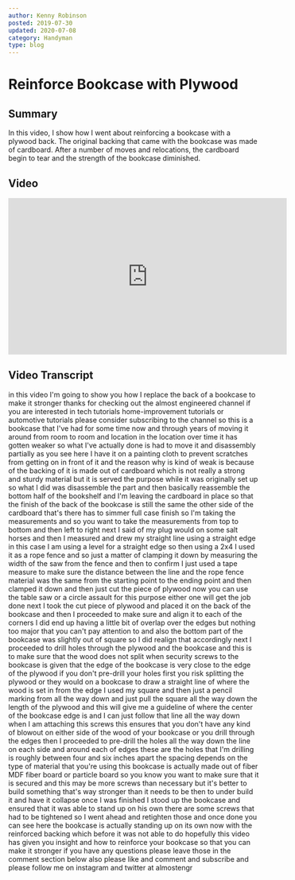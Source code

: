```yaml
---
author: Kenny Robinson
posted: 2019-07-30
updated: 2020-07-08
category: Handyman
type: blog
---
```


# Reinforce Bookcase with Plywood

## Summary

In this video, I show how I went about reinforcing a bookcase with a plywood 
back. The original backing that came with the bookcase was made of cardboard. 
After a number of moves and relocations, the cardboard begin to tear and the 
strength of the bookcase diminished.

## Video

<iframe width="560" height="315" src="https://www.youtube.com/embed/rSeh_evVC2U" frameborder="0" allow="accelerometer; autoplay; encrypted-media; gyroscope; picture-in-picture" allowfullscreen></iframe>

## Video Transcript

in this video I'm going to show you how
I replace the back of a bookcase to make
it stronger thanks for checking out the
almost engineered channel if you are
interested in tech tutorials
home-improvement tutorials or automotive
tutorials please consider subscribing to
the channel so this is a bookcase that
I've had for some time now and through
years of moving it around from room to
room and location in the location over
time it has gotten weaker so what I've
actually done is had to move it and
disassembly partially as you see here I
have it on a painting cloth to prevent
scratches from getting on in front of it
and the reason why is kind of weak is
because of the backing of it is made out
of cardboard which is not really a
strong and sturdy material but it is
served the purpose while it was
originally set up so what I did was
disassemble the part and then basically
reassemble the bottom half of the
bookshelf and I'm leaving the cardboard
in place so that the finish of the back
of the bookcase is still the same the
other side of the cardboard that's there
has to simmer full case finish so I'm
taking the measurements and so you want
to take the measurements from top to
bottom and then left to right
next I said of my plug would on some
salt horses and then I measured and drew
my straight line using a straight edge
in this case I am using a level for a
straight edge so then using a 2x4 I used
it as a rope fence and so just a matter
of clamping it down by measuring the
width of the saw from the fence and then
to confirm I just used a tape measure to
make sure the distance between the line
and the rope fence material was the same
from the starting point to the ending
point and then clamped it down and then
just cut the piece of plywood now you
can use the table saw or a circle
assault for this purpose either one will
get the job done next I took the cut
piece of plywood and placed it on the
back of the bookcase and then I
proceeded to make sure and align it to
each of the corners I did end up having
a little bit of overlap over the edges
but nothing too major that you can't pay
attention to and also the bottom part of
the bookcase was slightly out of square
so I did realign that accordingly next I
proceeded to drill holes through the
plywood and the bookcase and this is to
make sure that the wood does not split
when security screws to the bookcase is
given that the edge of the bookcase is
very close to the edge of the plywood if
you don't pre-drill your holes first you
risk splitting the plywood or they would
on a bookcase
to draw a straight line of where the
wood is set in from the edge
I used my square and then just a pencil
marking from all the way down and just
pull the square all the way down the
length of the plywood and this will give
me a guideline of where the center of
the bookcase edge is and I can just
follow that line all the way down when I
am attaching this screws this ensures
that you don't have any kind of blowout
on either side of the wood of your
bookcase or you drill through the edges
then I proceeded to pre-drill the holes
all the way down the line on each side
and around each of edges these are the
holes that I'm drilling is roughly
between four and six inches apart the
spacing depends on the type of material
that you're using this bookcase is
actually made out of fiber MDF fiber
board or particle board so you know you
want to make sure that it is secured and
this may be more screws than necessary
but it's better to build something
that's way stronger than it needs to be
then to under build it and have it
collapse once I was finished I stood up
the bookcase and ensured that it was
able to stand up on his own there are
some screws that had to be tightened so
I went ahead and retighten those and
once done you can see here the bookcase
is actually standing up on its own now
with the reinforced backing which before
it was not able to do
hopefully this video has given you
insight and how to reinforce your
bookcase so that you can make it
stronger if you have any questions
please leave those in the comment
section below also please like and
comment and subscribe and please follow
me on instagram and twitter at almostengr
